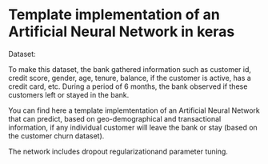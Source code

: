 # Template implementation of an Artificial Neural Network in keras 
Dataset:

To make this dataset, the bank gathered information such as customer id, credit score, gender, age, tenure, balance, if the customer is active, has a credit card, etc. During a period of 6 months, the bank observed if these customers left or stayed in the bank.  

You can find here a template implemtentation of an Artificial Neural Network that can predict, based on geo-demographical and transactional information, if any individual customer will leave the bank or stay (based on the customer churn dataset). 

The network includes dropout regularizationand parameter tuning.



